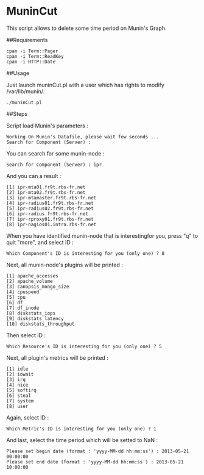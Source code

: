 MuninCut
========

This script allows to delete some time period on Munin's Graph. 

##Requirements

    cpan -i Term::Pager
    cpan -i Term::ReadKey
    cpan -i HTTP::Date

##Usage

Just launch muninCut.pl with a user which has rights to modify /var/lib/munin/.

    ./muninCut.pl
    
##Steps

Script load Munin's parameters : 

    Working On Munin's Datafile, please wait few seconds ...
    Search for Component (Server) :
    
You can search for some munin-node : 

    Search for Component (Server) : ipr
    
And you can a result :

    [1] ipr-mta01.fr9t.rbs-fr.net
    [2] ipr-mta02.fr9t.rbs-fr.net
    [3] ipr-mtamaster.fr9t.rbs-fr.net
    [4] ipr-radius01.fr9t.rbs-fr.net
    [5] ipr-radius02.fr9t.rbs-fr.net
    [6] ipr-radius.fr9t.rbs-fr.net
    [7] ipr-rproxy01.fr9t.rbs-fr.net
    [8] ipr-nagios01.intra.rbs-fr.net
    
When you have identified munin-node that is interestingfor you, press "q" to quit "more", and select ID :

    Which Component's ID is interesting for you (only one) ? 8
    
Next, all munin-node's plugins will be printed :

    [1] apache_accesses
    [2] apache_volume
    [3] canopsis_mongo_size
    [4] cpuspeed
    [5] cpu
    [6] df
    [7] df_inode
    [8] diskstats_iops
    [9] diskstats_latency
    [10] diskstats_throughput
    
Then select ID :

    Which Resource's ID is interesting for you (only one) ? 5
    
Next, all plugin's metrics will be printed :

    [1] idle
    [2] iowait
    [3] irq
    [4] nice
    [5] softirq
    [6] steal
    [7] system
    [8] user
    
Again, select ID :

    Which Metric's ID is interesting for you (only one) ? 1
    
And last, select the time period which will be setted to NaN :

    Please set begin date (format : 'yyyy-MM-dd hh:mm:ss') : 2013-05-21 00:00:00
    Please set end date (format : 'yyyy-MM-dd hh:mm:ss') : 2013-05-21 10:00:00
